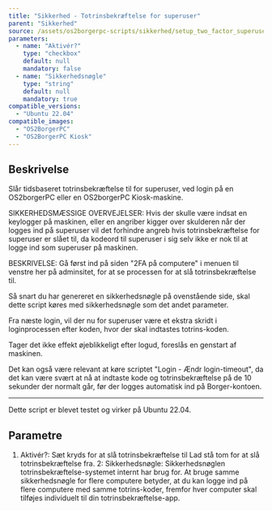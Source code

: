 ```yaml
---
title: "Sikkerhed - Totrinsbekræftelse for superuser"
parent: "Sikkerhed"
source: /assets/os2borgerpc-scripts/sikkerhed/setup_two_factor_superuser.sh
parameters:
  - name: "Aktivér?"
    type: "checkbox"
    default: null
    mandatory: false
  - name: "Sikkerhedsnøgle"
    type: "string"
    default: null
    mandatory: true
compatible_versions:
  - "Ubuntu 22.04"
compatible_images:
  - "OS2BorgerPC"
  - "OS2BorgerPC Kiosk"
---
```


## Beskrivelse
Slår tidsbaseret totrinsbekræftelse til for superuser, ved login på en OS2borgerPC eller en OS2borgerPC Kiosk-maskine.

SIKKERHEDSMÆSSIGE OVERVEJELSER:
Hvis der skulle være indsat en keylogger på maskinen, eller en angriber kigger over skulderen når der logges ind på superuser vil det forhindre angreb hvis totrinsbekræftelse for superuser er slået til, da kodeord til superuser i sig selv ikke er nok til at logge ind som superuser på maskinen.

BESKRIVELSE:
Gå først ind på siden "2FA på computere" i menuen til venstre her på adminsitet, for at se processen for at slå totrinsbekræftelse til.

Så snart du har genereret en sikkerhedsnøgle på ovenstående side, skal dette script køres med sikkerhedsnøgle som det andet parameter.

Fra næste login, vil der nu for superuser være et ekstra skridt i loginprocessen efter koden, hvor der skal indtastes totrins-koden.

Tager det ikke effekt øjeblikkeligt efter logud, foreslås en genstart af maskinen.

Det kan også være relevant at køre scriptet "Login - Ændr login-timeout", da det kan være svært at nå at indtaste kode og totrinsbekræftelse på de 10 sekunder der normalt går, før der logges automatisk ind på Borger-kontoen.

---------------

Dette script er blevet testet og virker på Ubuntu 22.04.

## Parametre
1. Aktivér?: 
      Sæt kryds for at slå totrinsbekræftelse til
      Lad stå tom for at slå totrinsbekræftelse fra.
2: Sikkerhedsnøgle: Sikkerhedsnøglen totrinsbekræftelse-systemet internt har brug for. 
At bruge samme sikkerhedsnøgle for flere computere betyder, at du kan logge ind på flere computere med samme totrins-koder, fremfor hver computer skal tilføjes individuelt til din totrinsbekræftelse-app.


